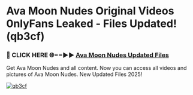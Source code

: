 # Ava Moon Nudes Original Videos 0nlyFans Leaked - Files Updated! (qb3cf)

<h3>🔴 CLICK HERE 🌐==►► <a href="https://tinyurl.com/y5r63du9" rel="nofollow">Ava Moon Nudes Updated Files</a></h3>

Get Ava Moon Nudes and all content. Now you can access all videos and pictures of Ava Moon Nudes. New Updated Files 2025!

[![qb3cf](https://i.imgur.com/UVo9nyh.gif)](https://tinyurl.com/y5r63du9)